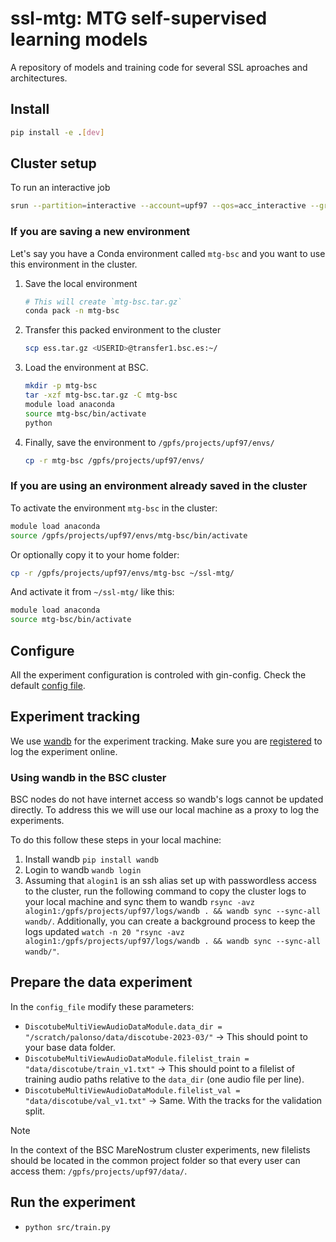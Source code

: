 # ssl-mtg: MTG self-supervised learning models

A repository of models and training code for several SSL aproaches and architectures.

## Install

```bash
pip install -e .[dev]
```

## Cluster setup

To run an interactive job

```bash
srun --partition=interactive --account=upf97 --qos=acc_interactive --gres=gpu:1 --cpus-per-task=20 --time=02:00:00 --pty /bin/bash
```

### If you are saving a new environment

Let's say you have a Conda environment called `mtg-bsc` and you want to use this environment in the cluster.

1. Save the local environment

    ```bash
    # This will create `mtg-bsc.tar.gz`
    conda pack -n mtg-bsc
    ```

1. Transfer this packed environment to the cluster

    ```bash
    scp ess.tar.gz <USERID>@transfer1.bsc.es:~/
    ```

1. Load the environment at BSC.

    ```bash
    mkdir -p mtg-bsc
    tar -xzf mtg-bsc.tar.gz -C mtg-bsc
    module load anaconda
    source mtg-bsc/bin/activate
    python
    ```

1. Finally, save the environment to `/gpfs/projects/upf97/envs/`

    ```bash
    cp -r mtg-bsc /gpfs/projects/upf97/envs/
    ```

### If you are using an environment already saved in the cluster

To activate the environment `mtg-bsc` in the cluster:

```bash
module load anaconda
source /gpfs/projects/upf97/envs/mtg-bsc/bin/activate
```

Or optionally copy it to your home folder:

```bash
cp -r /gpfs/projects/upf97/envs/mtg-bsc ~/ssl-mtg/
```

And activate it from `~/ssl-mtg/` like this:

```bash
module load anaconda
source mtg-bsc/bin/activate
```

## Configure

All the experiment configuration is controled with gin-config.
Check the default [config file](cfg/config.gin).

## Experiment tracking

We use [wandb](https://docs.wandb.ai/) for the experiment tracking.
Make sure you are [registered](https://docs.wandb.ai/quickstart#2-log-in-to-wb) to log the experiment online.

### Using wandb in the BSC cluster

BSC nodes do not have internet access so wandb's logs cannot be updated directly.
To address this we will use our local machine as a proxy to log the experiments.

To do this follow these steps in your local machine:

1. Install wandb `pip install wandb`
1. Login to wandb `wandb login`
1. Assuming that `alogin1` is an ssh alias set up with passwordless access to the cluster, run the following command to copy the cluster logs to your local machine and sync them to wandb `rsync -avz alogin1:/gpfs/projects/upf97/logs/wandb . && wandb sync --sync-all wandb/`.
Additionally, you can create a background process to keep the logs updated `watch -n 20 "rsync -avz alogin1:/gpfs/projects/upf97/logs/wandb . && wandb sync --sync-all wandb/"`.

## Prepare the data experiment

In the `config_file` modify these parameters:

- `DiscotubeMultiViewAudioDataModule.data_dir = "/scratch/palonso/data/discotube-2023-03/"` -> This should point to your base data folder.
- `DiscotubeMultiViewAudioDataModule.filelist_train = "data/discotube/train_v1.txt"` -> This should point to a filelist of training audio paths relative to the `data_dir` (one audio file per line).
- `DiscotubeMultiViewAudioDataModule.filelist_val = "data/discotube/val_v1.txt"` -> Same. With the tracks for the validation split.

> [!NOTE]
> In the context of the BSC MareNostrum cluster experiments, new filelists should be located in the common project folder so that every user can access them: `/gpfs/projects/upf97/data/`.

## Run the experiment

- `python src/train.py`
